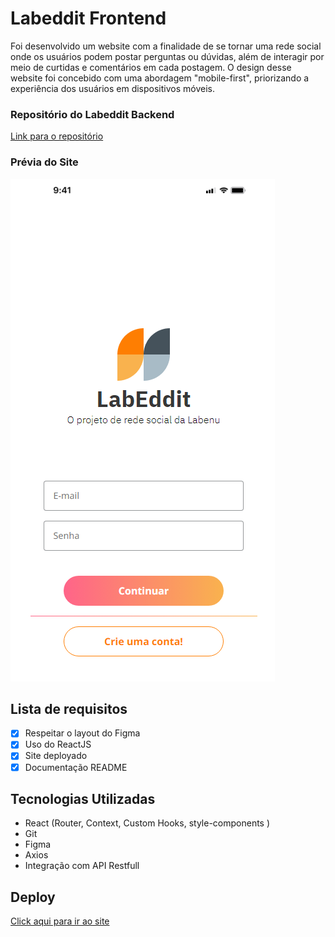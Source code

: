 # Labeddit Frontend
Foi desenvolvido um website com a finalidade de se tornar uma rede social onde os usuários podem postar perguntas ou dúvidas, além de interagir por meio de curtidas e comentários em cada postagem. O design desse website foi concebido com uma abordagem "mobile-first", priorizando a experiência dos usuários em dispositivos móveis.

### Repositório do Labeddit Backend
[Link para o repositório](https://github.com/MiaAntunes/labeddit-backend)

### Prévia do Site

![App Screenshot](./labeddit-frontend/public/previa.png)


## Lista de requisitos

- [x]  Respeitar o layout do Figma
- [x]  Uso do ReactJS
- [x]  Site deployado
- [x]  Documentação README

## Tecnologias Utilizadas

- React (Router, Context, Custom Hooks, style-components )
- Git
- Figma
- Axios
- Integração com API Restfull

## Deploy

[Click aqui para ir ao site](https://projeto-labeeddit.surge.sh/)


